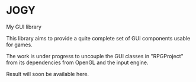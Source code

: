 JOGY
===
My GUI library


This library aims to provide a quite complete set of GUI components usable for games.

The work is under progress to uncouple the GUI classes in "RPGProject" from its dependencies from OpenGL and the input engine.

Result will soon be available here.

